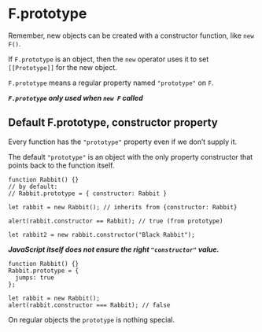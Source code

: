 # F.prototype

Remember, new objects can be created with a constructor function, like `new F()`.

If `F.prototype` is an object, then the `new` operator uses it to set `[[Prototype]]` for the new object.

`F.prototype` means a regular property named `"prototype"` on `F`.

***`F.prototype` only used when `new F` called***

## Default F.prototype, constructor property

Every function has the `"prototype"` property even if we don’t supply it.

The default `"prototype"` is an object with the only property constructor that points back to the function itself.

```
function Rabbit() {}
// by default:
// Rabbit.prototype = { constructor: Rabbit }

let rabbit = new Rabbit(); // inherits from {constructor: Rabbit}

alert(rabbit.constructor == Rabbit); // true (from prototype)

let rabbit2 = new rabbit.constructor("Black Rabbit");
```

***JavaScript itself does not ensure the right `"constructor"` value.***

```
function Rabbit() {}
Rabbit.prototype = {
  jumps: true
};

let rabbit = new Rabbit();
alert(rabbit.constructor === Rabbit); // false
```

On regular objects the `prototype` is nothing special.